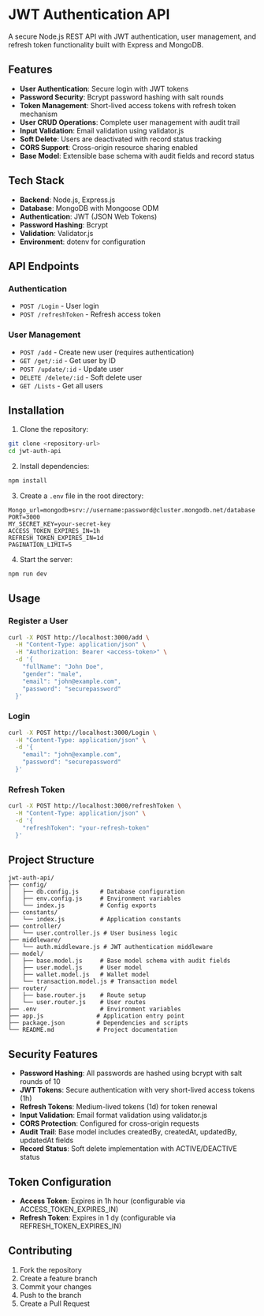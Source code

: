 # JWT Authentication API

A secure Node.js REST API with JWT authentication, user management, and refresh token functionality built with Express and MongoDB.

## Features

- **User Authentication**: Secure login with JWT tokens
- **Password Security**: Bcrypt password hashing with salt rounds
- **Token Management**: Short-lived access tokens with refresh token mechanism
- **User CRUD Operations**: Complete user management with audit trail
- **Input Validation**: Email validation using validator.js
- **Soft Delete**: Users are deactivated with record status tracking
- **CORS Support**: Cross-origin resource sharing enabled
- **Base Model**: Extensible base schema with audit fields and record status

## Tech Stack

- **Backend**: Node.js, Express.js
- **Database**: MongoDB with Mongoose ODM
- **Authentication**: JWT (JSON Web Tokens)
- **Password Hashing**: Bcrypt
- **Validation**: Validator.js
- **Environment**: dotenv for configuration

## API Endpoints

### Authentication
- `POST /Login` - User login
- `POST /refreshToken` - Refresh access token

### User Management
- `POST /add` - Create new user (requires authentication)
- `GET /get/:id` - Get user by ID
- `POST /update/:id` - Update user
- `DELETE /delete/:id` - Soft delete user
- `GET /Lists` - Get all users

## Installation

1. Clone the repository:
```bash
git clone <repository-url>
cd jwt-auth-api
```

2. Install dependencies:
```bash
npm install
```

3. Create a `.env` file in the root directory:
```env
Mongo_url=mongodb+srv://username:password@cluster.mongodb.net/database
PORT=3000
MY_SECRET_KEY=your-secret-key
ACCESS_TOKEN_EXPIRES_IN=1h
REFRESH_TOKEN_EXPIRES_IN=1d
PAGINATION_LIMIT=5
```

4. Start the server:
```bash
npm run dev
```

## Usage

### Register a User
```bash
curl -X POST http://localhost:3000/add \
  -H "Content-Type: application/json" \
  -H "Authorization: Bearer <access-token>" \
  -d '{
    "fullName": "John Doe",
    "gender": "male",
    "email": "john@example.com",
    "password": "securepassword"
  }'
```

### Login
```bash
curl -X POST http://localhost:3000/Login \
  -H "Content-Type: application/json" \
  -d '{
    "email": "john@example.com",
    "password": "securepassword"
  }'
```

### Refresh Token
```bash
curl -X POST http://localhost:3000/refreshToken \
  -H "Content-Type: application/json" \
  -d '{
    "refreshToken": "your-refresh-token"
  }'
```

## Project Structure

```
jwt-auth-api/
├── config/
│   ├── db.config.js      # Database configuration
│   ├── env.config.js     # Environment variables
│   └── index.js          # Config exports
├── constants/
│   └── index.js          # Application constants
├── controller/
│   └── user.controller.js # User business logic
├── middleware/
│   └── auth.middleware.js # JWT authentication middleware
├── model/
│   ├── base.model.js     # Base model schema with audit fields
│   ├── user.model.js     # User model
│   ├── wallet.model.js   # Wallet model
│   └── transaction.model.js # Transaction model
├── router/
│   ├── base.router.js    # Route setup
│   └── user.router.js    # User routes
├── .env                  # Environment variables
├── app.js               # Application entry point
├── package.json         # Dependencies and scripts
└── README.md            # Project documentation
```

## Security Features

- **Password Hashing**: All passwords are hashed using bcrypt with salt rounds of 10
- **JWT Tokens**: Secure authentication with very short-lived access tokens (1h)
- **Refresh Tokens**: Medium-lived tokens (1d) for token renewal
- **Input Validation**: Email format validation using validator.js
- **CORS Protection**: Configured for cross-origin requests
- **Audit Trail**: Base model includes createdBy, createdAt, updatedBy, updatedAt fields
- **Record Status**: Soft delete implementation with ACTIVE/DEACTIVE status

## Token Configuration

- **Access Token**: Expires in 1h hour (configurable via ACCESS_TOKEN_EXPIRES_IN)
- **Refresh Token**: Expires in 1 dy (configurable via REFRESH_TOKEN_EXPIRES_IN)

## Contributing

1. Fork the repository
2. Create a feature branch
3. Commit your changes
4. Push to the branch
5. Create a Pull Request
